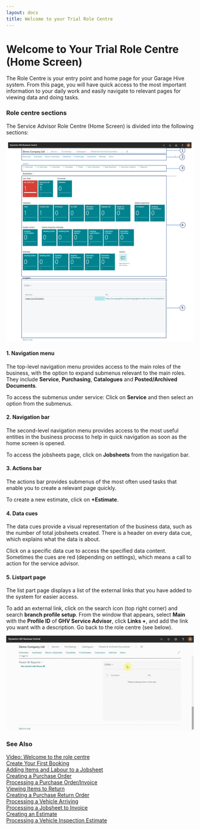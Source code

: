 ```yaml
---
layout: docs
title: Welcome to your Trial Role Centre 
---
```


# Welcome to Your Trial Role Centre (Home Screen)
The Role Centre is your entry point and home page for your Garage Hive system. From this page, you will have quick access to the most important information to your daily work and easily navigate to relevant pages for viewing data and doing tasks.

### Role centre sections

The Service Advisor Role Centre (Home Screen) is divided into the following sections:    

![](media/garagehive-trial-role-centre-edit.PNG)

#### 1. Navigation menu

The top-level navigation menu provides access to the main roles of the business, with the option to expand submenus relevant to the main roles. They include **Service**, **Purchasing**, **Catalogues** and **Posted/Archived Documents**.

To access the submenus under service: Click on **Service** and then select an option from the submenus.

#### 2. Navigation bar

The second-level navigation menu provides access to the most useful entities in the business process to help in quick navigation as soon as the home screen is opened.

To access the jobsheets page, click on **Jobsheets** from the navigation bar.

#### 3. Actions bar

The actions bar provides submenus of the most often used tasks that enable you to create a relevant page quickly.

To create a new estimate, click on **+Estimate**.

#### 4. Data cues

The data cues provide a visual representation of the business data, such as the number of total jobsheets created. There is a header on every data cue, which explains what the data is about.

Click on a specific data cue to access the specified data content. Sometimes the cues are red (depending on settings), which means a call to action for the service advisor.

#### 5. Listpart page

The list part page displays a list of the external links that you have added to the system for easier access.

To add an external link, click on the search icon (top right corner) and search **branch profile setup**. From the window that appears, select **Main** with the **Profile ID** of **GHV Service Advisor**, click **Links +**, and add the link you want with a description. Go back to the role centre (see below).

![](media/garagehive-role-centre-add-external-links.gif)

### **See Also**

[Video: Welcome to the role centre](https://www.youtube.com/watch?v=R_mLcdbFWdo) \
[Create Your First Booking](garagehive-trial-creating-your-first-booking.html) \
[Adding Items and Labour to a Jobsheet](garagehive-trial-adding-items-and-labour-to-a-jobsheet.html) \
[Creating a Purchase Order](garagehive-trial-creating-a-purchase-order.html) \
[Processing a Purchase Order/Invoice](garagehive-trial-processing-a-purchase-order.html) \
[Viewing Items to Return](garagehive-trial-viewing-items-to-return.html) \
[Creating a Purchase Return Order](garagehive-trial-creating-a-purchase-return-order.html) \
[Processing a Vehicle Arriving](garagehive-trial-processing-a-vehicle-arriving.html) \
[Processing a Jobsheet to Invoice](garagehive-trial-processing-a-jobsheet-to-invoice.html) \
[Creating an Estimate](garagehive-trial-creating-an-estimate.html) \
[Processing a Vehicle Inspection Estimate](garagehive-trial-processing-a-vehicle-inspection-estimate.html)